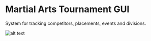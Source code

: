 # Martial Arts Tournament GUI 
System for tracking competitors, placements, events and divisions.

![alt text](https://github.com/DavidL93/MartialArtsTournament/blob/master/screenshots/main_menu.PNG)
